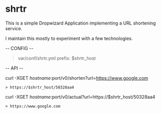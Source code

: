 # shrtr

This is a simple Dropwizard Application implementing a URL shortening service. 

I maintain this mostly to experiment with a few technologies.

-- CONFIG --

> var/conf/shrtr.yml
prefix: $shrtr_host


-- API --

curl -XGET $hostname:$port/v0/shorten?url=https://www.google.com

	> https://$shrtr_host/50328aa4


curl -XGET $hostname:$port/v0/actual?url=https://$shrtr_host/50328aa4

	> https://www.google.com


